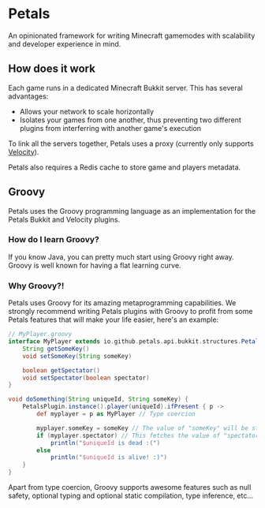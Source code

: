 # Petals

An opinionated framework for writing Minecraft gamemodes with scalability and developer experience in mind.

## How does it work

Each game runs in a dedicated Minecraft Bukkit server. This has several advantages:

- Allows your network to scale horizontally
- Isolates your games from one another, thus preventing two different plugins from interferring with another game's execution

To link all the servers together, Petals uses a proxy (currently only supports [Velocity](https://github.com/PaperMC/Velocity)).

Petals also requires a Redis cache to store game and players metadata.

## Groovy

Petals uses the Groovy programming language as an implementation for the Petals Bukkit and Velocity plugins.

### How do I learn Groovy?

If you know Java, you can pretty much start using Groovy right away. Groovy is well known for having a flat learning curve.

### Why Groovy?!

Petals uses Groovy for its amazing metaprogramming capabilities. We strongly recommend writing Petals plugins with Groovy to profit from some Petals features that will make your life easier, here's an example:

```groovy
// MyPlayer.groovy
interface MyPlayer extends io.github.petals.api.bukkit.structures.PetalsPlayer {
    String getSomeKey()
    void setSomeKey(String someKey)

    boolean getSpectator()
    void setSpectator(boolean spectator)
}

void doSomething(String uniqueId, String someKey) {
    PetalsPlugin.instance().player(uniqueId).ifPresent { p ->
        def myplayer = p as MyPlayer // Type coercion

        myplayer.someKey = someKey // The value of "someKey" will be stored in the Redis cache
        if (myplayer.spectator) // This fetches the value of "spectator" associated with the given player in the Redis cache, and will default to false if the value could not be found.
            println("$uniqueId is dead :(")
        else
            println("$uniqueId is alive! :)")
    }
}
```

Apart from type coercion, Groovy supports awesome features such as null safety, optional typing and optional static compilation, type inference, etc...

